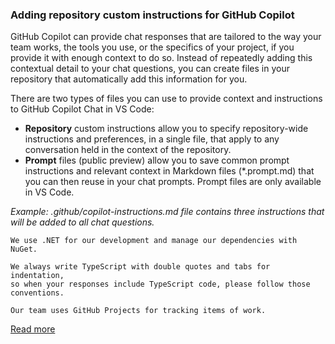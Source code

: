 ### Adding repository custom instructions for GitHub Copilot

GitHub Copilot can provide chat responses that are tailored to the way your team works, 
the tools you use, or the specifics of your project, if you provide it with enough context to do so. 
Instead of repeatedly adding this contextual detail to your chat questions, 
you can create files in your repository that automatically add this information for you.

There are two types of files you can use to provide context and instructions to GitHub Copilot Chat in VS Code:

- **Repository** custom instructions allow you to specify repository-wide instructions and preferences, in a single file, that apply to any conversation held in the context of the repository.
- **Prompt** files (public preview) allow you to save common prompt instructions and relevant context in Markdown files (*.prompt.md) that you can then reuse in your chat prompts. Prompt files are only available in VS Code.

*Example: .github/copilot-instructions.md file contains three instructions that will be added to all chat questions.*
```
We use .NET for our development and manage our dependencies with NuGet.

We always write TypeScript with double quotes and tabs for indentation,
so when your responses include TypeScript code, please follow those conventions.

Our team uses GitHub Projects for tracking items of work.
```

[Read more](https://docs.github.com/en/enterprise-cloud@latest/copilot/customizing-copilot/adding-repository-custom-instructions-for-github-copilot?tool=vscode)
